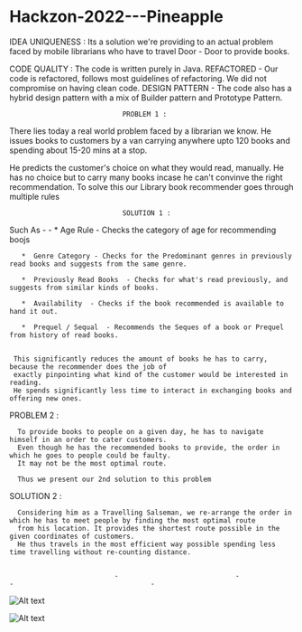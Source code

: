 # Hackzon-2022---Pineapple

IDEA UNIQUENESS : Its a solution we're providing to an actual problem faced by mobile librarians who have to travel Door - Door to provide books.

CODE QUALITY  : The code is written purely in Java.
                REFACTORED - Our code is refactored, follows most guidelines of refactoring. We did not compromise on having clean code.
                DESIGN PATTERN - The code also has a hybrid design pattern with a mix of Builder pattern and Prototype Pattern.




                                PROBLEM 1 : 
There lies today a real world problem faced by a librarian we know.
He issues books to customers by a van carrying anywhere upto 120 books and spending about 15-20 mins at a stop.

He predicts the customer's choice on what they would read, manually.
He has no choice but to carry many books incase he can't convinve the right recommendation.
To solve this our Library book recommender goes through multiple rules

                                SOLUTION 1 :

  Such As - -
       *  Age Rule - Checks the category of age for recommending boojs
       
       *  Genre Category - Checks for the Predominant genres in previously read books and suggests from the same genre.
       
       *  Previously Read Books  - Checks for what's read previously, and suggests from similar kinds of books.
     
       *  Availability  - Checks if the book recommended is available to hand it out.
       
       *  Prequel / Sequal  - Recommends the Seques of a book or Prequel from history of read books.
       
       
     This significantly reduces the amount of books he has to carry, because the recommender does the job of 
     exactly pinpointing what kind of the customer would be interested in reading.
     He spends significantly less time to interact in exchanging books and offering new ones.
     
    
   PROBLEM 2 :
                          
      To provide books to people on a given day, he has to navigate himself in an order to cater customers.
      Even though he has the recommended books to provide, the order in which he goes to people could be faulty.
      It may not be the most optimal route.

      Thus we present our 2nd solution to this problem
    
    
   SOLUTION 2 :


      Considering him as a Travelling Salseman, we re-arrange the order in which he has to meet people by finding the most optimal route
      from his location. It provides the shortest route possible in the given coordinates of customers.
      He thus travels in the most efficient way possible spending less time travelling without re-counting distance.


                              -                             -                              -                                  -      
                              
                              
  

    
  ![Alt text](https://drive.google.com/file/d/1hgzHUmfPAfVVR3ygnRyLEvkIJiuIIOkC/view?usp=share_link "Optional title")
  
  
  
  
  
   ![Alt text](https://drive.google.com/file/d/1CGOfJ6qU0mkuVEYKgzFu94mxsxzCsOdJ/view?usp=sharing "Optional title")
  
  
  

